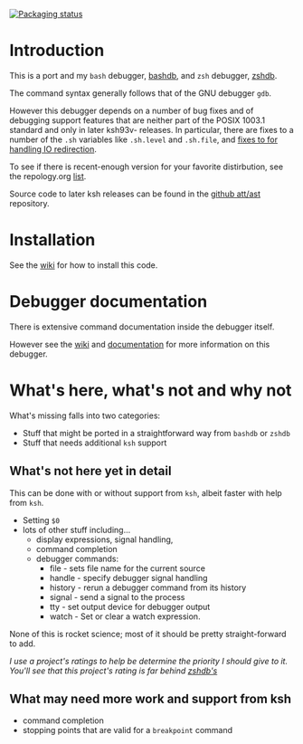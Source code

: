 [![Packaging status](https://repology.org/badge/vertical-allrepos/kshdb.svg)](https://repology.org/project/kshdb/versions)

Introduction
============

This is a port and my `bash` debugger, [bashdb](http://bashdb.sf.net), and
`zsh` debugger, [zshdb](http://github.com/rocky/zshdb).

The command syntax generally follows that of the GNU debugger `gdb`.

However this debugger depends on a number of bug fixes and of debugging
support features that are neither part of the POSIX 1003.1 standard
and only in later ksh93v- releases. In particular, there are fixes to a
number of the `.sh` variables like `.sh.level` and `.sh.file`, and
[fixes to for handling IO redirection](https://github.com/att/ast/issues/582).


To see if there is recent-enough version for your favorite distirbution, see the repology.org [list](https://repology.org/project/ksh/versions).

Source code to later ksh releases can be found in the [github att/ast](https://github.com/att/ast) repository.


Installation
============

See the [wiki](https://github.com/rocky/kshdb/wiki/How-to-install) for
how to install this code.

Debugger documentation
======================

There is extensive command documentation inside the debugger itself.

However see the [wiki](https://github.com/rocky/kshdb/wiki) and [documentation](http://kshdb.readthedocs.io/en/latest/)
for more information on this debugger.


What's here, what's not and why not
===================================

What's missing falls into two categories:

  * Stuff that might be ported in a straightforward way from `bashdb` or `zshdb`
  * Stuff that needs additional `ksh` support

What's not here yet in detail
-----------------------------

This can be done with or without support from `ksh`, albeit faster with
help from `ksh`.

* Setting `$0`
* lots of other stuff including...
  * display expressions, signal handling,
  * command completion
  * debugger commands:
     * file  - sets file name for the current source
     * handle - specify debugger signal handling
     * history - rerun a debugger command from its history
     * signal - send a signal to the process
     * tty - set output device for debugger output
     * watch - Set or clear a watch expression.

None of this is rocket science; most of it should be pretty straight-forward to add.

_I use a project's ratings to help be determine the priority I should give to it.
You'll see that this project's rating is far behind [zshdb's](http://github.com/rocky/zshdb)_


What may need more work and support from ksh
--------------------------------------------

* command completion
* stopping points that are valid for a `breakpoint` command
